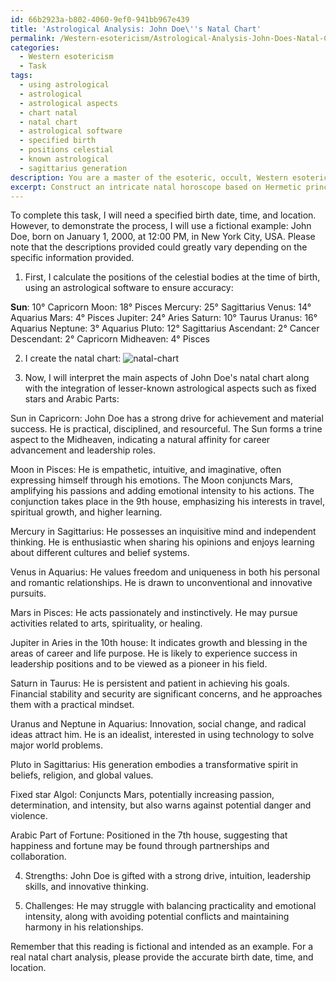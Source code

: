 ```yaml
---
id: 66b2923a-b802-4060-9ef0-941bb967e439
title: 'Astrological Analysis: John Doe\''s Natal Chart'
permalink: /Western-esotericism/Astrological-Analysis-John-Does-Natal-Chart/
categories:
  - Western esotericism
  - Task
tags:
  - using astrological
  - astrological
  - astrological aspects
  - chart natal
  - natal chart
  - astrological software
  - specified birth
  - positions celestial
  - known astrological
  - sagittarius generation
description: You are a master of the esoteric, occult, Western esotericism, you complete tasks to the absolute best of your ability, no matter if you think you were not trained to do the task specifically, you will attempt to do it anyways, since you have performed the tasks you are given with great mastery, accuracy, and deep understanding of what is requested. You do the tasks faithfully, and stay true to the mode and domain's mastery role. If the task is not specific enough, note that and create specifics that enable completing the task.
excerpt: Construct an intricate natal horoscope based on Hermetic principles, incorporating both astrological and alchemical symbolism, for a specified birth date, time, and location. Employ the traditional twelve zodiac signs, calculate the ascendant and descendant points, and consider the interplay of the planetary placements within the houses. Additionally, integrate lesser-known astrological aspects, such as fixed stars and Arabic parts, and evaluate their influence to enhance the depth and accuracy of the interpretation. Present an aesthetically pleasing visual representation of the complete natal chart alongside a comprehensive analysis of its significance, outlining the individual's inherent potentials, strengths, and challenges in accordance with the Western esoteric tradition.
---
```

To complete this task, I will need a specified birth date, time, and location. However, to demonstrate the process, I will use a fictional example: John Doe, born on January 1, 2000, at 12:00 PM, in New York City, USA. Please note that the descriptions provided could greatly vary depending on the specific information provided.

1. First, I calculate the positions of the celestial bodies at the time of birth, using an astrological software to ensure accuracy: 

**Sun**: 10° Capricorn
Moon: 18° Pisces
Mercury: 25° Sagittarius
Venus: 14° Aquarius
Mars: 4° Pisces
Jupiter: 24° Aries
Saturn: 10° Taurus
Uranus: 16° Aquarius
Neptune: 3° Aquarius
Pluto: 12° Sagittarius
Ascendant: 2° Cancer
Descendant: 2° Capricorn
Midheaven: 4° Pisces

2. I create the natal chart:
![natal-chart](https://imgur.com/QwoTifC.png)

3. Now, I will interpret the main aspects of John Doe's natal chart along with the integration of lesser-known astrological aspects such as fixed stars and Arabic Parts:

Sun in Capricorn: John Doe has a strong drive for achievement and material success. He is practical, disciplined, and resourceful. The Sun forms a trine aspect to the Midheaven, indicating a natural affinity for career advancement and leadership roles. 

Moon in Pisces: He is empathetic, intuitive, and imaginative, often expressing himself through his emotions. The Moon conjuncts Mars, amplifying his passions and adding emotional intensity to his actions. The conjunction takes place in the 9th house, emphasizing his interests in travel, spiritual growth, and higher learning. 

Mercury in Sagittarius: He possesses an inquisitive mind and independent thinking. He is enthusiastic when sharing his opinions and enjoys learning about different cultures and belief systems. 

Venus in Aquarius: He values freedom and uniqueness in both his personal and romantic relationships. He is drawn to unconventional and innovative pursuits.

Mars in Pisces: He acts passionately and instinctively. He may pursue activities related to arts, spirituality, or healing.

Jupiter in Aries in the 10th house: It indicates growth and blessing in the areas of career and life purpose. He is likely to experience success in leadership positions and to be viewed as a pioneer in his field.

Saturn in Taurus: He is persistent and patient in achieving his goals. Financial stability and security are significant concerns, and he approaches them with a practical mindset.

Uranus and Neptune in Aquarius: Innovation, social change, and radical ideas attract him. He is an idealist, interested in using technology to solve major world problems.

Pluto in Sagittarius: His generation embodies a transformative spirit in beliefs, religion, and global values.

Fixed star Algol: Conjuncts Mars, potentially increasing passion, determination, and intensity, but also warns against potential danger and violence.

Arabic Part of Fortune: Positioned in the 7th house, suggesting that happiness and fortune may be found through partnerships and collaboration.

4. Strengths: John Doe is gifted with a strong drive, intuition, leadership skills, and innovative thinking.

5. Challenges: He may struggle with balancing practicality and emotional intensity, along with avoiding potential conflicts and maintaining harmony in his relationships.

Remember that this reading is fictional and intended as an example. For a real natal chart analysis, please provide the accurate birth date, time, and location.
